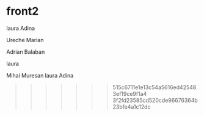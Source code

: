 
# front2


laura
Adina


Ureche Marian


Adrian Balaban

















laura

Mihai Muresan
laura
Adina
>>>>>>> 515c6711e1e13c54a5616ed425483ef19ce9f1a4
>>>>>>> 3f2fd23585cd520cde96676364b23bfe4a1c12dc

